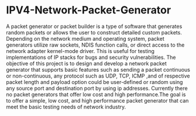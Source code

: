# IPV4-Network-Packet-Generator
A packet generator or packet builder is a type of software
that generates random packets or allows the user to
construct detailed custom packets. Depending on the
network medium and operating system, packet generators
utilize raw sockets, NDIS function calls, or direct access to
the network adapter kernel-mode driver.
This is useful for testing implementations of IP stacks
for bugs and security vulnerabilities.
The objective of this project is to design and develop a
network packet generator that supports basic features such
as sending a packet continuous or non-continuous, any
protocol such as UDP, TCP, ICMP ,and of respective
packet length and payload option could be user-defined or
random using any source port and destination port by using
ip addresses.
Currently there no packet generators that offer low cost
and high performance.The goal is to offer a simple, low
cost, and high performance packet generator that can meet
the basic testing needs of network industry.
